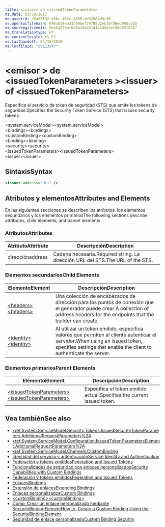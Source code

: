 ```yaml
---
title: <issuer> de <issuedTokenParameters>
ms.date: 03/30/2017
ms.assetid: d6a95f32-d58c-40fc-8658-dd92564d3c90
ms.openlocfilehash: 690ab14ea33ba9bef29788b2eb35f86ed945ce2b
ms.sourcegitcommit: 0be8a279af6d8a43e03141e349d3efd5d35f8767
ms.translationtype: HT
ms.contentlocale: es-ES
ms.lasthandoff: 04/18/2019
ms.locfileid: "59113547"
---
```

# <a name="issuer-of-issuedtokenparameters"></a><span data-ttu-id="ae37d-102">\<emisor > de \<issuedTokenParameters ></span><span class="sxs-lookup"><span data-stu-id="ae37d-102">\<issuer> of \<issuedTokenParameters></span></span>
<span data-ttu-id="ae37d-103">Especifica el servicio de token de seguridad (STS) que emite los tokens de seguridad.</span><span class="sxs-lookup"><span data-stu-id="ae37d-103">Specifies the Security Token Service (STS) that issues security tokens.</span></span>  
  
 <span data-ttu-id="ae37d-104">\<system.serviceModel></span><span class="sxs-lookup"><span data-stu-id="ae37d-104">\<system.serviceModel></span></span>  
<span data-ttu-id="ae37d-105">\<bindings></span><span class="sxs-lookup"><span data-stu-id="ae37d-105">\<bindings></span></span>  
<span data-ttu-id="ae37d-106">\<customBinding></span><span class="sxs-lookup"><span data-stu-id="ae37d-106">\<customBinding></span></span>  
<span data-ttu-id="ae37d-107">\<binding></span><span class="sxs-lookup"><span data-stu-id="ae37d-107">\<binding></span></span>  
<span data-ttu-id="ae37d-108">\<security></span><span class="sxs-lookup"><span data-stu-id="ae37d-108">\<security></span></span>  
<span data-ttu-id="ae37d-109">\<issuedTokenParameters></span><span class="sxs-lookup"><span data-stu-id="ae37d-109">\<issuedTokenParameters></span></span>  
<span data-ttu-id="ae37d-110">\<issuer></span><span class="sxs-lookup"><span data-stu-id="ae37d-110">\<issuer></span></span>  
  
## <a name="syntax"></a><span data-ttu-id="ae37d-111">Sintaxis</span><span class="sxs-lookup"><span data-stu-id="ae37d-111">Syntax</span></span>  
  
```xml  
<issuer address="Uri" />
```  
  
## <a name="attributes-and-elements"></a><span data-ttu-id="ae37d-112">Atributos y elementos</span><span class="sxs-lookup"><span data-stu-id="ae37d-112">Attributes and Elements</span></span>  
 <span data-ttu-id="ae37d-113">En las siguientes secciones se describen los atributos, los elementos secundarios y los elementos primarios</span><span class="sxs-lookup"><span data-stu-id="ae37d-113">The following sections describe attributes, child elements, and parent elements</span></span>  
  
### <a name="attributes"></a><span data-ttu-id="ae37d-114">Atributos</span><span class="sxs-lookup"><span data-stu-id="ae37d-114">Attributes</span></span>  
  
|<span data-ttu-id="ae37d-115">Atributo</span><span class="sxs-lookup"><span data-stu-id="ae37d-115">Attribute</span></span>|<span data-ttu-id="ae37d-116">Descripción</span><span class="sxs-lookup"><span data-stu-id="ae37d-116">Description</span></span>|  
|---------------|-----------------|  
|<span data-ttu-id="ae37d-117">dirección</span><span class="sxs-lookup"><span data-stu-id="ae37d-117">address</span></span>|<span data-ttu-id="ae37d-118">Cadena necesaria.</span><span class="sxs-lookup"><span data-stu-id="ae37d-118">Required string.</span></span> <span data-ttu-id="ae37d-119">La dirección URL del STS.</span><span class="sxs-lookup"><span data-stu-id="ae37d-119">The URL of the STS.</span></span>|  
  
### <a name="child-elements"></a><span data-ttu-id="ae37d-120">Elementos secundarios</span><span class="sxs-lookup"><span data-stu-id="ae37d-120">Child Elements</span></span>  
  
|<span data-ttu-id="ae37d-121">Elemento</span><span class="sxs-lookup"><span data-stu-id="ae37d-121">Element</span></span>|<span data-ttu-id="ae37d-122">Descripción</span><span class="sxs-lookup"><span data-stu-id="ae37d-122">Description</span></span>|  
|-------------|-----------------|  
|[<span data-ttu-id="ae37d-123">\<headers></span><span class="sxs-lookup"><span data-stu-id="ae37d-123">\<headers></span></span>](../../../../../docs/framework/configure-apps/file-schema/wcf/headers-element.md)|<span data-ttu-id="ae37d-124">Una colección de encabezados de dirección para los puntos de conexión que el generador puede crear.</span><span class="sxs-lookup"><span data-stu-id="ae37d-124">A collection of address headers for the endpoints that the builder can create.</span></span>|  
|[<span data-ttu-id="ae37d-125">\<identity></span><span class="sxs-lookup"><span data-stu-id="ae37d-125">\<identity></span></span>](../../../../../docs/framework/configure-apps/file-schema/wcf/identity.md)|<span data-ttu-id="ae37d-126">Al utilizar un token emitido, especifica valores que permiten al cliente autenticar el servidor.</span><span class="sxs-lookup"><span data-stu-id="ae37d-126">When using an issued token, specifies settings that enable the client to authenticate the server.</span></span>|  
  
### <a name="parent-elements"></a><span data-ttu-id="ae37d-127">Elementos primarios</span><span class="sxs-lookup"><span data-stu-id="ae37d-127">Parent Elements</span></span>  
  
|<span data-ttu-id="ae37d-128">Elemento</span><span class="sxs-lookup"><span data-stu-id="ae37d-128">Element</span></span>|<span data-ttu-id="ae37d-129">Descripción</span><span class="sxs-lookup"><span data-stu-id="ae37d-129">Description</span></span>|  
|-------------|-----------------|  
|[<span data-ttu-id="ae37d-130">\<issuedTokenParameters></span><span class="sxs-lookup"><span data-stu-id="ae37d-130">\<issuedTokenParameters></span></span>](../../../../../docs/framework/configure-apps/file-schema/wcf/issuedtokenparameters.md)|<span data-ttu-id="ae37d-131">Especifica el token emitido actual.</span><span class="sxs-lookup"><span data-stu-id="ae37d-131">Specifies the current issued token.</span></span>|  
  
## <a name="see-also"></a><span data-ttu-id="ae37d-132">Vea también</span><span class="sxs-lookup"><span data-stu-id="ae37d-132">See also</span></span>

- <xref:System.ServiceModel.Security.Tokens.IssuedSecurityTokenParameters.AdditionalRequestParameters%2A>
- <xref:System.ServiceModel.Configuration.IssuedTokenParametersElement.AdditionalRequestParameters%2A>
- <xref:System.ServiceModel.Channels.CustomBinding>
- [<span data-ttu-id="ae37d-133">Identidad del servicio y autenticación</span><span class="sxs-lookup"><span data-stu-id="ae37d-133">Service Identity and Authentication</span></span>](../../../../../docs/framework/wcf/feature-details/service-identity-and-authentication.md)
- [<span data-ttu-id="ae37d-134">Federación y tokens emitidos</span><span class="sxs-lookup"><span data-stu-id="ae37d-134">Federation and Issued Tokens</span></span>](../../../../../docs/framework/wcf/feature-details/federation-and-issued-tokens.md)
- [<span data-ttu-id="ae37d-135">Funcionalidades de seguridad con enlaces personalizados</span><span class="sxs-lookup"><span data-stu-id="ae37d-135">Security Capabilities with Custom Bindings</span></span>](../../../../../docs/framework/wcf/feature-details/security-capabilities-with-custom-bindings.md)
- [<span data-ttu-id="ae37d-136">Federación y tokens emitidos</span><span class="sxs-lookup"><span data-stu-id="ae37d-136">Federation and Issued Tokens</span></span>](../../../../../docs/framework/wcf/feature-details/federation-and-issued-tokens.md)
- [<span data-ttu-id="ae37d-137">Enlaces</span><span class="sxs-lookup"><span data-stu-id="ae37d-137">Bindings</span></span>](../../../../../docs/framework/wcf/bindings.md)
- [<span data-ttu-id="ae37d-138">Extensión de enlaces</span><span class="sxs-lookup"><span data-stu-id="ae37d-138">Extending Bindings</span></span>](../../../../../docs/framework/wcf/extending/extending-bindings.md)
- [<span data-ttu-id="ae37d-139">Enlaces personalizados</span><span class="sxs-lookup"><span data-stu-id="ae37d-139">Custom Bindings</span></span>](../../../../../docs/framework/wcf/extending/custom-bindings.md)
- [<span data-ttu-id="ae37d-140">\<customBinding></span><span class="sxs-lookup"><span data-stu-id="ae37d-140">\<customBinding></span></span>](../../../../../docs/framework/configure-apps/file-schema/wcf/custombinding.md)
- [<span data-ttu-id="ae37d-141">Cómo: Crear un enlace personalizado mediante SecurityBindingElement</span><span class="sxs-lookup"><span data-stu-id="ae37d-141">How to: Create a Custom Binding Using the SecurityBindingElement</span></span>](../../../../../docs/framework/wcf/feature-details/how-to-create-a-custom-binding-using-the-securitybindingelement.md)
- [<span data-ttu-id="ae37d-142">Seguridad de enlace personalizado</span><span class="sxs-lookup"><span data-stu-id="ae37d-142">Custom Binding Security</span></span>](../../../../../docs/framework/wcf/samples/custom-binding-security.md)
